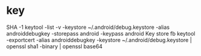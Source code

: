 # key
SHA -1
keytool -list -v -keystore ~/.android/debug.keystore -alias androiddebugkey -storepass android -keypass android
Key store fb keytool -exportcert -alias androiddebugkey -keystore ~/.android/debug.keystore | openssl sha1 -binary | openssl base64

